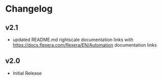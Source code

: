 # Changelog

## v2.1

- updated README.md rightscale documentation links with https://docs.flexera.com/flexera/EN/Automation documentation links

## v2.0

- Initial Release

